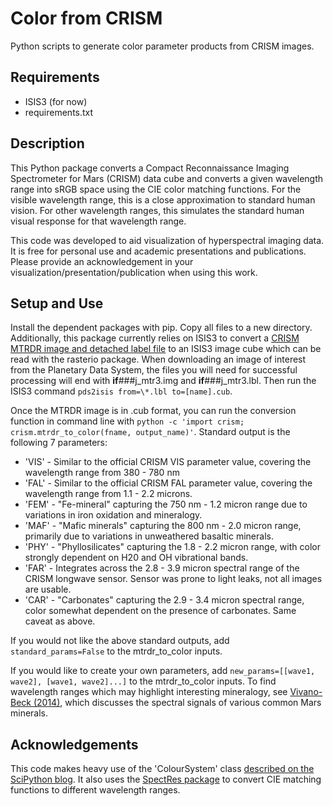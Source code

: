 # Color from CRISM
Python scripts to generate color parameter products from CRISM images.

## Requirements

- ISIS3 (for now)
- requirements.txt

## Description

This Python package converts a Compact Reconnaissance Imaging Spectrometer for Mars (CRISM) data cube and converts a given wavelength range into sRGB space using the CIE color matching functions. For the visible wavelength range, this is a close approximation to standard human vision. For other wavelength ranges, this simulates the standard human visual response for that wavelength range.

This code was developed to aid visualization of hyperspectral imaging data. It is free for personal use and academic presentations and publications. Please provide an acknowledgement in your visualization/presentation/publication when using this work.

## Setup and Use

Install the dependent packages with pip. Copy all files to a new directory. Additionally, this package currently relies on ISIS3 to convert a [CRISM MTRDR image and detached label file](https://pds-geosciences.wustl.edu/missions/mro/crism.htm) to an ISIS3 image cube which can be read with the rasterio package. When downloading an image of interest from the Planetary Data System, the files you will need for successful processing will end with **if**###j_mtr3.img and **if**###j_mtr3.lbl. Then run the ISIS3 command `pds2isis from=\*.lbl to=[name].cub`. 

Once the MTRDR image is in .cub format, you can run the conversion function in command line with `python -c 'import crism; crism.mtrdr_to_color(fname, output_name)'`. Standard output is the following 7 parameters:

- 'VIS' - Similar to the official CRISM VIS parameter value, covering the wavelength range from 380 - 780 nm
- 'FAL' - Similar to the official CRISM FAL parameter value, covering the wavelength range from 1.1 - 2.2 microns.
- 'FEM' - "Fe-mineral" capturing the 750 nm - 1.2 micron range due to variations in iron oxidation and mineralogy.
- 'MAF' - "Mafic minerals" capturing the 800 nm - 2.0 micron range, primarily due to variations in unweathered basaltic minerals.
- 'PHY' - "Phyllosilicates" capturing the 1.8 - 2.2 micron range, with color strongly dependent on H20 and OH vibrational bands.
- 'FAR' - Integrates across the 2.8 - 3.9 micron spectral range of the CRISM longwave sensor. Sensor was prone to light leaks, not all images are usable.
- 'CAR' - "Carbonates" capturing the 2.9 - 3.4 micron spectral range, color somewhat dependent on the presence of carbonates. Same caveat as above.

If you would not like the above standard outputs, add `standard_params=False` to the mtrdr_to_color inputs. 

If you would like to create your own parameters, add `new_params=[[wave1, wave2], [wave1, wave2]...]` to the mtrdr_to_color inputs. To find wavelength ranges which may highlight interesting mineralogy, see [Vivano-Beck (2014)](https://agupubs.onlinelibrary.wiley.com/doi/full/10.1002/2014JE004627), which discusses the spectral signals of various common Mars minerals.

## Acknowledgements
This code makes heavy use of the 'ColourSystem' class [described on the SciPython blog](https://scipython.com/blog/converting-a-spectrum-to-a-colour/). It also uses the [SpectRes package](https://spectres.readthedocs.io/en/latest/) to convert CIE matching functions to different wavelength ranges. 

